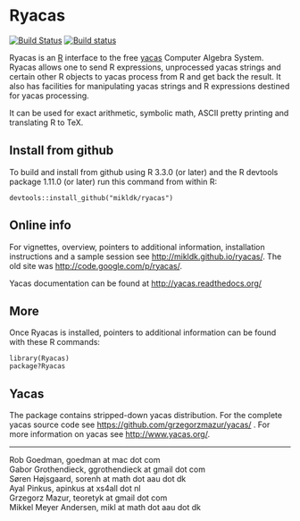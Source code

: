 # Ryacas #

[![Build Status](https://travis-ci.org/mikldk/ryacas.svg?branch=master)](https://travis-ci.org/mikldk/ryacas)
[![Build status](https://ci.appveyor.com/api/projects/status/c8fsb1dvj5gmh703/branch/master?svg=true)](https://ci.appveyor.com/project/mikldk/ryacas/branch/master)

Ryacas is an [R](https://www.r-project.org/) interface to
the free [yacas](http://www.yacas.org) Computer Algebra
System.  Ryacas allows one to send R expressions,
unprocessed yacas strings and certain other R objects to
yacas process from R and get back the result. It also has
facilities for manipulating yacas strings and R expressions
destined for yacas processing.

It can be used for exact arithmetic, symbolic math, ASCII
pretty printing and translating R to TeX. 

## Install from github ##

To build and install from github using R 3.3.0 (or later) and the R devtools package 1.11.0 (or later) run this command from within R:

    devtools::install_github("mikldk/ryacas")

## Online info ##

For vignettes, overview, pointers to additional information, installation
instructions and a sample session see <http://mikldk.github.io/ryacas/>. 
The old site was <http://code.google.com/p/ryacas/>.

Yacas documentation can be found at http://yacas.readthedocs.org/

## More ##

Once Ryacas is installed, pointers to additional information
can be found with these R commands:

    library(Ryacas)
    package?Ryacas


## Yacas ##

The package contains stripped-down yacas distribution. For the complete yacas source code see <https://github.com/grzegorzmazur/yacas/> . For more information on yacas see <http://www.yacas.org/>.

---

Rob Goedman, goedman at mac dot com  
Gabor Grothendieck, ggrothendieck at gmail dot com  
Søren Højsgaard, sorenh at math dot aau dot dk  
Ayal Pinkus, apinkus at xs4all dot nl  
Grzegorz Mazur, teoretyk at gmail dot com  
Mikkel Meyer Andersen, mikl at math dot aau dot dk  
